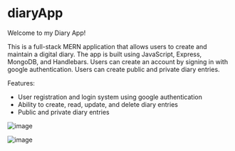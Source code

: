 # diaryApp

Welcome to my Diary App!

This is a full-stack MERN application that allows users to create and maintain a digital diary. The app is built using JavaScript, Express, MongoDB, and Handlebars. Users can create an account by signing in with google authentication. Users can create public and private diary entries.

Features:
- User registration and login system using google authentication
- Ability to create, read, update, and delete diary entries
- Public and private diary entries

![image](https://user-images.githubusercontent.com/45403729/212791629-a4b5e13b-ba2c-408a-b25c-a80ace339944.png)

![image](https://user-images.githubusercontent.com/45403729/212791737-ea7faddc-aaa3-4964-b44f-b5d83e1f3b8e.png)

